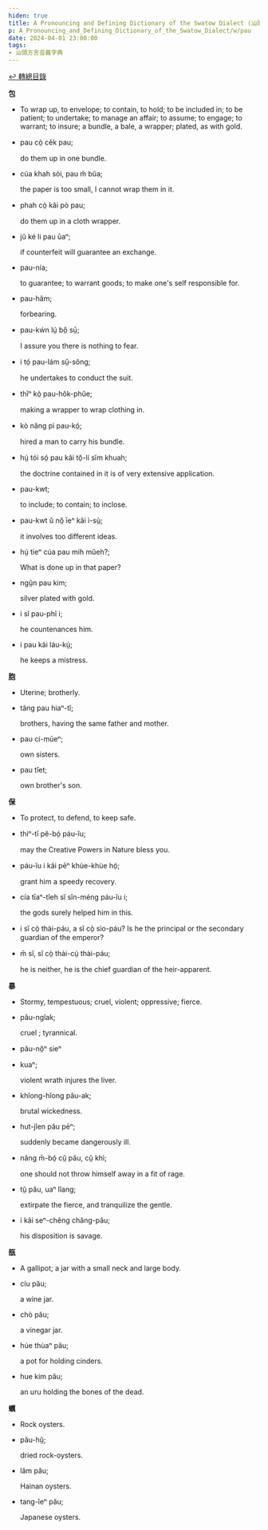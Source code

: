 ```yaml
---
hiden: true
title: A Pronouncing and Defining Dictionary of the Swatow Dialect (汕頭方言音義字典) / pau
p: A_Pronouncing_and_Defining_Dictionary_of_the_Swatow_Dialect/w/pau
date: 2024-04-01 23:00:00
tags: 
- 汕頭方言音義字典
---
```


[↩️ 轉總目錄](/A_Pronouncing_and_Defining_Dictionary_of_the_Swatow_Dialect)


**包**
- To wrap up, to envelope; to contain, to hold; to  be included in; to be patient; to undertake; to manage an affair; to  assume; to engage; to warrant; to insure; a bundle, a bale, a wrapper;  plated, as with gold.

- pau cò̤ cêk pau;

  do them up in one bundle.

- cúa khah sòi, pau m̄ bûa;

  the paper is too small, I cannot wrap them in it.

- phah cò̤ kâi pò pau;

  do them up in a cloth wrapper.

- jû ké li pau ūaⁿ;

  if counterfeit will guarantee an exchange.

- pau-nía;

  to guarantee; to warrant goods; to make one's self responsible for.

- pau-hâm;

  forbearing.

- pau-kẃn lṳ́ bô̤ sṳ̄;

  I assure you there is nothing to fear.

- i tó̤ pau-lám sṳ̂-sŏng;

  he undertakes to conduct the suit.

- thīⁿ kò̤ pau-hôk-phûe;

  making a wrapper to wrap clothing in.

- kò nâng pì pau-kó̤;

  hired a man to carry his bundle.

- hṳ́ tói só̤ pau kâi tŏ̤-lí sĭm khuah;

  the doctrine contained in it is of very extensive application.

- pau-kwt;

  to include; to contain; to inclose.

- pau-kwt ŭ nŏ̤ īeⁿ kâi ì-sṳ̀;

  it involves too different ideas.

- hṳ́ tieⁿ cúa pau mih mûeh?;

  What is done up in that paper?

- ngṳ̂n pau kim;

  silver plated with gold.

- i sĭ pau-phî i;

  he countenances him.

- i pau kâi láu-kṳ́;

  he keeps a mistress.

**胞**
- Uterine; brotherly.

- tâng pau hiaⁿ-tĭ;

  brothers, having the same father and mother.

- pau cí-mūeⁿ;

  own sisters.

- pau tîet;

  own brother's son.

**保**
- To protect, to defend, to keep safe.

- thiⁿ-tī pĕ-bó̤ páu-ĭu;

  may the Creative Powers in Nature bless you.

- páu-ĭu i kâi pēⁿ khùe-khùe hó̤;

  grant him a speedy recovery.

- cía tīaⁿ-tîeh sĭ sîn-méng páu-ĭu i;

  the gods surely helped him in this.

- i sĭ cò̤ thài-páu, a sĭ cò̤ sìo-páu? Is he the principal or the secondary guardian of the emperor?

- m̄ sĭ, sĭ cò̤ thài-cṳ́ thài-páu;

  he is neither, he is the chief guardian of the heir-apparent.

**暴**
- Stormy, tempestuous; cruel, violent; oppressive; fierce.

- pău-ngîak;

  cruel ; tyrannical.

- pău-nŏ̤ⁿ sieⁿ

- kuaⁿ;

  violent wrath injures the liver.

- khîong-hîong pău-ak;

  brutal wickedness.

- hut-jîen pău pēⁿ;

  suddenly became dangerously ill.

- nâng m̄-bó̤ cṳ̆ pău, cṳ̆ khì;

  one should not throw himself away in a fit of rage.

- tṳ̂ pău, uaⁿ lîang;

  extirpate the fierce, and tranquilize the gentle.

- i kâi seⁿ-chêng châng-pău;

  his disposition is savage.

**瓿**
- A gallipot; a jar with a small neck and large body.

- cíu pău;

  a wine jar.

- chò pău;

  a vinegar jar.

- húe thùaⁿ pău;

  a pot for holding cinders.

- hue kim pău;

  an uru holding the bones of the dead.

**蠣**
- Rock oysters.

- pău-hṳ̂;

  dried rock-oysters.

- lâm pău;

  Hainan oysters.

- tang-îeⁿ pău;

  Japanese oysters.